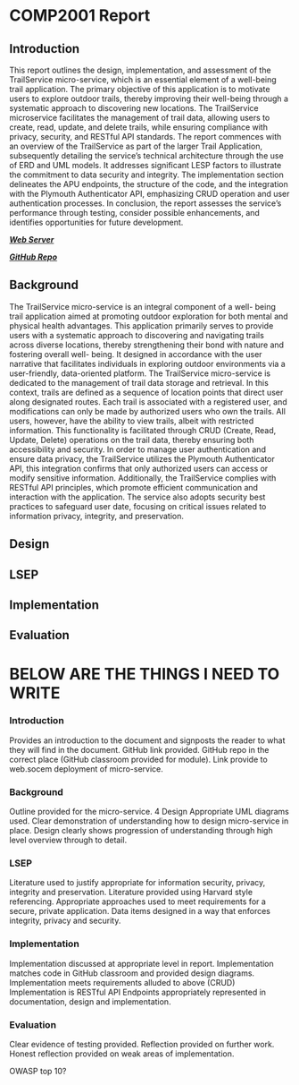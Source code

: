 # COMP2001 Report

## Introduction


This report outlines the design, implementation, and assessment of the TrailService micro-service, which is an essential element of a well-being trail application.
 The primary objective of this application is to motivate users to explore outdoor trails, thereby improving their well-being through a systematic approach to discovering new locations. 
 The TrailService microservice facilitates the management of trail data, allowing users to create, read, update, and delete trails, while ensuring compliance with privacy, security, and RESTful API standards. 
The report commences with an overview of the TrailService as part of the larger Trail Application, subsequently detailing the service’s technical architecture through the use of ERD and UML models. 
It addresses significant LESP factors to illustrate the commitment to data security and integrity. 
The implementation section delineates the APU endpoints, the structure of the code, and the integration with the Plymouth Authenticator API, emphasizing CRUD operation and user authentication processes. In conclusion, the report assesses the service’s performance through testing, consider possible enhancements, and identifies opportunities for future development. 


[**_Web Server_**]()

[**_GitHub Repo_**](https://github.com/Ali34f/COMP2001--Trail-Service-)



## Background

The TrailService micro-service is an integral component of a well- being trail application aimed at promoting outdoor exploration for both mental and physical health advantages. 
This application primarily serves to provide users with a systematic approach to discovering  and navigating trails across diverse locations, thereby strengthening their bond with nature and fostering overall well- being. 
It designed in accordance with the user narrative that facilitates individuals in exploring outdoor environments via a user-friendly, data-oriented platform.
The TrailService micro-service is dedicated to the management of trail data storage and retrieval. 
In this context, trails are defined as a sequence of location points that direct user along designated routes. Each trail is associated with a registered user, and modifications can only be made by authorized users who own the trails. 
All users, however, have the ability to view trails, albeit with restricted information. This functionality is facilitated through CRUD (Create, Read, Update, Delete) operations on the trail data, thereby ensuring both accessibility and security. 
In order to manage user authentication and ensure data privacy, the TrailService utilizes the Plymouth Authenticator API, this integration confirms that only authorized users can access or modify sensitive information. 
Additionally, the TrailService complies with RESTful API principles, which promote efficient communication and interaction with the application. The service also adopts security best practices to safeguard user date, focusing on critical issues related to information privacy, integrity, and preservation. 


## Design

## LSEP

## Implementation

## Evaluation

# BELOW ARE THE THINGS I NEED TO WRITE

### Introduction

Provides an introduction to the document and signposts the reader to what they will find in the document.
GitHub link provided. GitHub repo in the correct place (GitHub classroom provided for module).
Link provide to web.socem deployment of micro-service.

### Background

Outline provided for the micro-service. 4
Design Appropriate UML diagrams used.
Clear demonstration of understanding how to design micro-service in place.
Design clearly shows progression of understanding through high level overview through to detail.

### LSEP

Literature used to justify appropriate for information security, privacy, integrity and preservation.
Literature provided using Harvard style referencing.
Appropriate approaches used to meet requirements for a secure, private application.
Data items designed in a way that enforces integrity, privacy and security.

### Implementation

Implementation discussed at appropriate level in report.
Implementation matches code in GitHub classroom and provided design diagrams.
Implementation meets requirements alluded to above (CRUD)
Implementation is RESTful API
Endpoints appropriately represented in documentation, design and implementation.

### Evaluation

Clear evidence of testing provided.
Reflection provided on further work.
Honest reflection provided on weak areas of implementation.

OWASP top 10?
